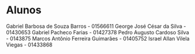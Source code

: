 # Alunos

Gabriel Barbosa de Souza Barros - 01566611
George José César da Silva - 01430653
Gabriel Pacheco Farias - 01427378
Pedro Augusto Cardoso Silva - 0143875
Marcos Antônio Ferreira Guimarães - 01405752
Israel Allan Vilela Viegas - 01433868
